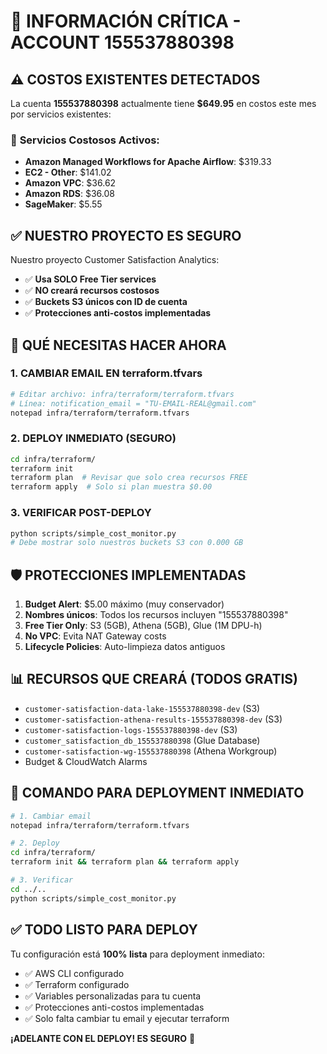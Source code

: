 # 🚨 INFORMACIÓN CRÍTICA - ACCOUNT 155537880398

## ⚠️ **COSTOS EXISTENTES DETECTADOS**

La cuenta **155537880398** actualmente tiene **$649.95** en costos este mes por servicios existentes:

### 💸 **Servicios Costosos Activos:**
- **Amazon Managed Workflows for Apache Airflow**: $319.33
- **EC2 - Other**: $141.02  
- **Amazon VPC**: $36.62
- **Amazon RDS**: $36.08
- **SageMaker**: $5.55

## ✅ **NUESTRO PROYECTO ES SEGURO**

Nuestro proyecto Customer Satisfaction Analytics:
- ✅ **Usa SOLO Free Tier services**
- ✅ **NO creará recursos costosos**
- ✅ **Buckets S3 únicos con ID de cuenta**
- ✅ **Protecciones anti-costos implementadas**

## 🎯 **QUÉ NECESITAS HACER AHORA**

### **1. CAMBIAR EMAIL EN terraform.tfvars**
```bash
# Editar archivo: infra/terraform/terraform.tfvars
# Línea: notification_email = "TU-EMAIL-REAL@gmail.com"
notepad infra/terraform/terraform.tfvars
```

### **2. DEPLOY INMEDIATO (SEGURO)**
```bash
cd infra/terraform/
terraform init
terraform plan  # Revisar que solo crea recursos FREE
terraform apply  # Solo si plan muestra $0.00
```

### **3. VERIFICAR POST-DEPLOY**
```bash
python scripts/simple_cost_monitor.py
# Debe mostrar solo nuestros buckets S3 con 0.000 GB
```

## 🛡️ **PROTECCIONES IMPLEMENTADAS**

1. **Budget Alert**: $5.00 máximo (muy conservador)
2. **Nombres únicos**: Todos los recursos incluyen "155537880398"
3. **Free Tier Only**: S3 (5GB), Athena (5GB), Glue (1M DPU-h)
4. **No VPC**: Evita NAT Gateway costs
5. **Lifecycle Policies**: Auto-limpieza datos antiguos

## 📊 **RECURSOS QUE CREARÁ (TODOS GRATIS)**

- `customer-satisfaction-data-lake-155537880398-dev` (S3)
- `customer-satisfaction-athena-results-155537880398-dev` (S3)
- `customer-satisfaction-logs-155537880398-dev` (S3)
- `customer_satisfaction_db_155537880398` (Glue Database)
- `customer-satisfaction-wg-155537880398` (Athena Workgroup)
- Budget & CloudWatch Alarms

## 🚀 **COMANDO PARA DEPLOYMENT INMEDIATO**

```bash
# 1. Cambiar email
notepad infra/terraform/terraform.tfvars

# 2. Deploy
cd infra/terraform/
terraform init && terraform plan && terraform apply

# 3. Verificar
cd ../..
python scripts/simple_cost_monitor.py
```

## ✅ **TODO LISTO PARA DEPLOY**

Tu configuración está **100% lista** para deployment inmediato:
- ✅ AWS CLI configurado  
- ✅ Terraform configurado
- ✅ Variables personalizadas para tu cuenta
- ✅ Protecciones anti-costos implementadas
- ✅ Solo falta cambiar tu email y ejecutar terraform

**¡ADELANTE CON EL DEPLOY! ES SEGURO** 🚀
